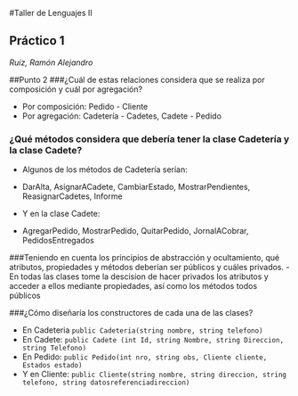 #Taller de Lenguajes II
## Práctico 1

_Ruiz, Ramón Alejandro_

##Punto 2
###¿Cuál de estas relaciones considera que se realiza por composición y cuál por agregación?
- Por composición: Pedido - Cliente
- Por agregación: Cadetería - Cadetes, Cadete - Pedido

### ¿Qué métodos considera que debería tener la clase Cadetería y la clase Cadete?
- Algunos de los métodos de Cadetería serían:
- DarAlta, AsignarACadete, CambiarEstado, MostrarPendientes, ReasignarCadetes, Informe

- Y en la clase Cadete:
- AgregarPedido, MostrarPedido, QuitarPedido, JornalACobrar, PedidosEntregados

###Teniendo en cuenta los principios de abstracción y ocultamiento, qué atributos, propiedades y métodos deberían ser públicos y cuáles privados.
-En todas las clases tome la descision de hacer privados los atributos y acceder a ellos mediante propiedades, así como los métodos todos públicos

###¿Cómo diseñaría los constructores de cada una de las clases?
- En Cadeteria `public Cadeteria(string nombre, string telefono)`
- En Cadete:  `public Cadete (int Id, string Nombre, string Direccion, string Telefono)`
- En Pedido: `public Pedido(int nro, string obs, Cliente cliente, Estados estado)`
- Y en Cliente: `public Cliente(string nombre, string direccion, string telefono, string datosreferenciadireccion)`
